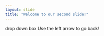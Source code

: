 ```yaml
---
layout: slide
title: "Welcome to our second slide!"
---
```

drop down box
Use the left arrow to go back!
